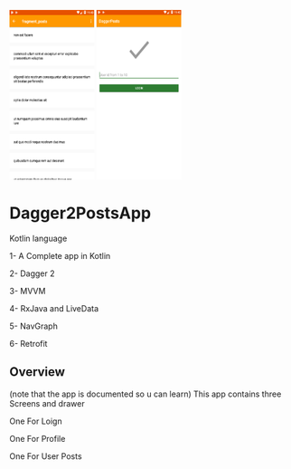 <img src="Screenshot%20from%202019-09-24%2023-43-04.png" width="150px" height="300"/> <img src="Screenshot%20from%202019-09-24%2023-42-37.png" width="150px" height="300"/>
# Dagger2PostsApp

Kotlin language

1- A Complete app in Kotlin

2- Dagger 2

3- MVVM

4- RxJava and LiveData

5- NavGraph

6- Retrofit

## Overview
(note that the app is documented so u can learn)
This app contains three Screens and drawer

One For Loign

One For Profile

One For User Posts

